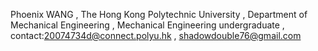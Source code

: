 Phoenix WANG
, The Hong Kong Polytechnic University
, Department of Mechanical Engineering
, Mechanical Engineering undergraduate
, contact:20074734d@connect.polyu.hk
, shadowdouble76@gmail.com
